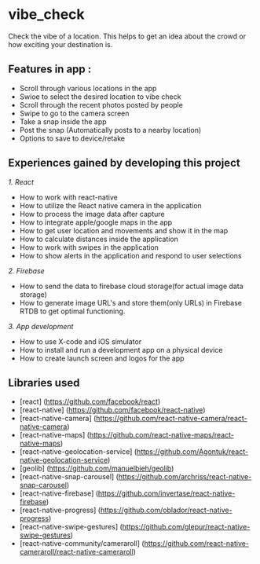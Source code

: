 # vibe_check
Check the vibe of a location. This helps to get an idea about the crowd or how exciting your destination is. 

## Features in app :
  - Scroll through various locations in the app 
  - Swioe to select the  desired location to vibe check
  - Scroll through the recent photos posted by people 
  - Swipe to go to the camera screen
  - Take a snap inside the app 
  - Post the snap (Automatically posts to a nearby location)
  - Options to save to device/retake 

## Experiences gained by developing this project 

*1. React*
  - How to work with react-native 
  - How to utilize the React native camera in the application
  - How to process the image data after capture
  - How to integrate apple/google maps in the app
  - How to get user location and movements and show it in the map
  - How to calculate distances inside the application 
  - How to work with swipes in the application
  - How to show alerts in the application and respond to user selections

*2. Firebase*
  - How to send the data to firebase cloud storage(for actual image data storage)  
  - How to generate image URL's and store them(only URLs) in Firebase RTDB to get optimal functioning.  

*3. App development*
  - How to use X-code and iOS simulator
  - How to install and run a development app on a physical device
  - How to create launch screen and logos for the app

## Libraries used 
  - [react] (https://github.com/facebook/react)
  - [react-native] (https://github.com/facebook/react-native)
  - [react-native-camera] (https://github.com/react-native-camera/react-native-camera)
  - [react-native-maps] (https://github.com/react-native-maps/react-native-maps)
  - [react-native-geolocation-service] (https://github.com/Agontuk/react-native-geolocation-service)
  - [geolib] (https://github.com/manuelbieh/geolib)
  - [react-native-snap-carousel] (https://github.com/archriss/react-native-snap-carousel)
  - [react-native-firebase] (https://github.com/invertase/react-native-firebase)
  - [react-native-progress] (https://github.com/oblador/react-native-progress)
  - [react-native-swipe-gestures] (https://github.com/glepur/react-native-swipe-gestures)
  - [react-native-community/cameraroll] (https://github.com/react-native-cameraroll/react-native-cameraroll)


